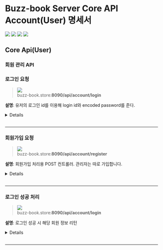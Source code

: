 # Buzz-book Server Core API Account(User) 명세서

![](https://img.shields.io/static/v1?label=&message=GET&color=blue)
![](https://img.shields.io/static/v1?label=&message=POST&color=brightgreen)
![](https://img.shields.io/static/v1?label=&message=PUT&color=orange)
![](https://img.shields.io/static/v1?label=&message=DELETE&color=red)

## Core Api(User)
### 회원 관리 API

### 로그인 요청
> ![](https://img.shields.io/static/v1?label=&message=POST&color=brightgreen) <br />
> buzz-book.store:**8090/api/account/login**

**설명**: 유저의 로그인 id를 이용해 login id와 encoded password를 준다.

<details>

**Request**
<details>
<details>
<SUMMARY>Header</SUMMARY>

**설명**: 요청 헤더는 JWT 인증을 필요로 하지 않습니다.

</details>

<details>
<SUMMARY>Body</SUMMARY>

| name     | type   | description        | 필수 |
|----------|--------|--------------------|----|
| loginId  | String | 유저의 로그인 ID       | 필수 |

</details>

</details>

**Response**

<details>
<summary>Body</summary>

| name     | type    | description | 필수 |
|----------|---------|-------------|----|
| password | String  | 비밀번호(인코딩)   | 필수 |
| loginId  | String  | 로그인 아이디     | 필수 |
| isAdmin  | boolean | 관리자 여부      |필수|

| 상태 코드 | 설명                                |
|-------|-----------------------------------|
| 200   | 로그인 ID와 인코딩된 비밀번호, 관리자 여부를 반환합니다. |
| 403   | 탈퇴한 유저의 로그인 요청입니다.                |

</details>

</details>

<br/>

---

### 회원가입 요청
> ![](https://img.shields.io/static/v1?label=&message=POST&color=brightgreen) <br />
> buzz-book.store:**8090/api/account/register**

**설명**: 회원가입 처리용 POST 컨트롤러. 관리자는 따로 가입합니다.

<details>

**Request**
<details>
<details>
<SUMMARY>Header</SUMMARY>

**설명**: 요청 헤더는 JWT 인증을 필요로 하지 않습니다.

</details>

<details>
<SUMMARY>Body</SUMMARY>

| name                  | type   | description     | 필수 |
|-----------------------|--------|-----------------|----|
| loginId              | String | 로그인 아이디         | 예   |
| password                 | String | 유저 비밀번호         | 예   |
| name              | String | 유저 비밀번호(인코딩 필수) | 예   |
| contactNumber           | String | 유저 전화번호         | 예   |
|email|String| 이메일             |예|
|birthday|LocalDate| 생일              |예|

</details>

</details>

**Response**

<details>
<summary>Body(Void)</summary>

| 상태 코드 | 설명                                                       |
|-------|----------------------------------------------------------|
| 200   | 유저 회원가입이 성공적으로 처리되었습니다.                             |
| 400   | 잘못된 회원가입 요청입니다.                                           |

</details>

</details>

<br/>

---

### 로그인 성공 처리
> ![](https://img.shields.io/static/v1?label=&message=PUT&color=orange) <br />
> buzz-book.store:**8090/api/account/login**

**설명**: 로그인 성공 시 해당 회원 정보 리턴

<details>

**Request**
<details>
<details>
<SUMMARY>Header</SUMMARY>

**설명**: 요청 헤더는 JWT 인증을 필요로 하지 않습니다.

</details>

<details>
<SUMMARY>Body</SUMMARY>

| name     | type   | description        | 필수 |
|----------|--------|--------------------|----|
| loginId  | String | 유저의 로그인 ID       | 예   |

</details>

</details>

**Response**

<details>
<summary>Body</summary>

| name     | type        | description | 필수 |
|----------|-------------|-------------|----|
| id | Long        | 유저 식별 번호    | 필수 |
| loginId   | String      | 로그인 아이디     | 필수 |
|contactNumber| String      | 연락처         |필수|
|name| String      | 이름          |필수|
|email| String      | 이메일         |필수|
|birthday| LocalDate   | 생일          |필수|
|grade| Grade(Enum) | 등급          |필수|
|isAdmin| boolean     | 관리자 여부      |필수|

| 상태 코드 | 설명                              |
|-------|---------------------------------|
| 200   | 로그인에 성공한 유저 정보를 반환합니다.          |
| 400   | 잘못된 유저의 성공처리 요청                 |
| 500   | 서버 내부 오류로 인해 유저 정보를 반환할 수 없습니다. |

</details>

</details>

<br/>

---
